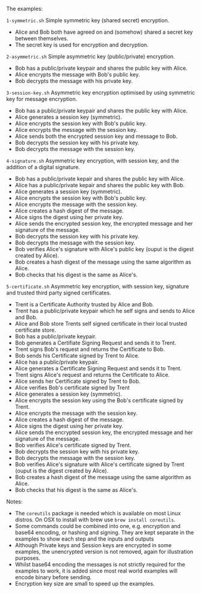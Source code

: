 The examples:

`1-symmetric.sh`
Simple symmetric key (shared secret) encryption.
- Alice and Bob both have agreed on and (somehow) shared a secret key between themselves.
- The secret key is used for encryption and decryption.

`2-asymmetric.sh`
Simple asymmetric key (public/private) encryption.
- Bob has a public/private keypair and shares the public key with Alice.
- Alice encrypts the message with Bob's public key.
- Bob decrypts the message with his private key.

`3-session-key.sh`
Asymmetric key encryption optimised by using symmetric key for message encryption.
- Bob has a public/private keypair and shares the public key with Alice.
- Alice generates a session key (symmetric).
- Alice encrypts the session key with Bob's public key.
- Alice encrypts the message with the session key.
- Alice sends both the encrypted session key and message to Bob.
- Bob decrypts the session key with his private key.
- Bob decrypts the message with the session key.

`4-signature.sh`
Asymmetric key encryption, with session key, and the addition of a digital signature.
- Bob has a public/private kepair and shares the public key with Alice.
- Alice has a public/private kepair and shares the public key with Bob.
- Alice generates a session key (symmetric).
- Alice encrypts the session key with Bob's public key.
- Alice encrypts the message with the session key.
- Alice creates a hash digest of the message.
- Alice signs the digest using her private key.
- Alice sends the encrypted session key, the encrypted message and her signature of the message.
- Bob decrypts the session key with his private key.
- Bob decrypts the message with the session key.
- Bob verifies Alice's signature with Alice's public key (ouput is the digest created by Alice).
- Bob creates a hash digest of the message using the same algorithm as Alice.
- Bob checks that his digest is the same as Alice's.

`5-certificate.sh`
Asymmetric key encryption, with session key, signature and trusted third party signed certificates.
- Trent is a Certificate Authority trusted by Alice and Bob.
- Trent has a public/private keypair which he self signs and sends to Alice and Bob.
- Alice and Bob store Trents self signed certificate in their local trusted certificate store.
- Bob has a public/private keypair.
- Bob generates a Certifiate Signing Request and sends it to Trent.
- Trent signs Bob's request and returns the Certificate to Bob.
- Bob sends his Certificate signed by Trent to Alice.
- Alice has a public/private keypair.
- Alice generates a Certificate Signing Request and sends it to Trent.
- Trent signs Alice's request and returns the Certificate to Alice.
- Alice sends her Certificate signed by Trent to Bob.
- Alice verifies Bob's certificate signed by Trent
- Alice generates a session key (symmetric).
- Alice encrypts the session key using the Bob's certificate signed by Trent.
- Alice encrypts the message with the session key.
- Alice creates a hash digest of the message.
- Alice signs the digest using her private key.
- Alice sends the encrypted session key, the encrypted message and her signature of the message.
- Bob verifies Alice's certificate signed by Trent.
- Bob decrypts the session key with his private key.
- Bob decrypts the message with the session key.
- Bob verifies Alice's signature with Alice's certificate signed by Trent (ouput is the digest created by Alice).
- Bob creates a hash digest of the message using the same algorithm as Alice.
- Bob checks that his digest is the same as Alice's.

Notes:

* The `coreutils` package is needed which is available on most Linux distros.  On OSX to install with brew use `brew install coreutils`.
* Some commands could be combined into one, e.g. encryption and base64 encoding, or hashing and signing. They are kept separate in the examples to show each step and the inputs and outputs
* Although Private keys and Session keys are encrypted in some examples, the unencrypted version is not removed, again for illustration purposes.
* Whilst base64 encoding the messages is not strictly required for the examples to work, it is added since most real world examples will encode binary before sending.
* Encryption key size are small to speed up the examples.
